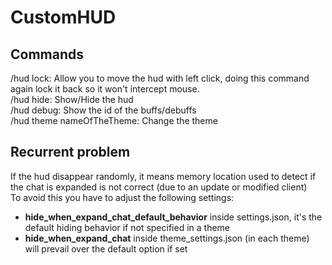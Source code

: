 # CustomHUD

## Commands
/hud lock: Allow you to move the hud with left click, doing this command again lock it back so it won't intercept mouse.\
/hud hide: Show/Hide the hud\
/hud debug: Show the id of the buffs/debuffs\
/hud theme nameOfTheTheme: Change the theme

## Recurrent problem
If the hud disappear randomly, it means memory location used to detect if the chat is expanded is not correct (due to an update or modified client)\
To avoid this you have to adjust the following settings:
* **hide_when_expand_chat_default_behavior** inside settings.json, it's the default hiding behavior if not specified in a theme
* **hide_when_expand_chat** inside theme_settings.json (in each theme) will prevail over the default option if set

